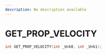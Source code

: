```yaml
---
description: No description available 
---
```


# GET_PROP_VELOCITY

```cpp
int GET_PROP_VELOCITY(int _Unk0, int _Unk1);
```